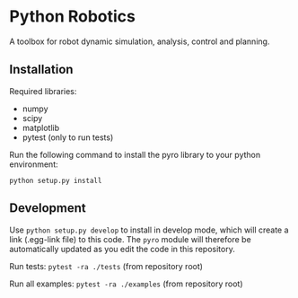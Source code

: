 # Python Robotics

A toolbox for robot dynamic simulation, analysis, control and planning.

## Installation ##

Required libraries:

* numpy
* scipy
* matplotlib
* pytest (only to run tests)

Run the following command to install the pyro library to your python
environment:

`python setup.py install`

## Development ##

Use `python setup.py develop` to install in develop mode, which will
create a link (.egg-link file) to this code. The `pyro` module
will therefore be automatically updated as you edit the code in this
repository.

Run tests: `pytest -ra ./tests` (from repository root)

Run all examples: `pytest -ra ./examples` (from repository root)
